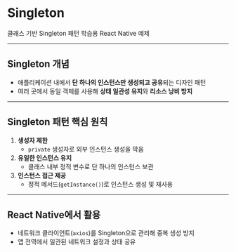# Singleton

클래스 기반 Singleton 패턴 학습용 React Native 예제

---

## Singleton 개념

- 애플리케이션 내에서 **단 하나의 인스턴스만 생성되고 공유**되는 디자인 패턴
- 여러 곳에서 동일 객체를 사용해 **상태 일관성 유지**와 **리소스 낭비 방지**

---

## Singleton 패턴 핵심 원칙

1. **생성자 제한**
   - `private` 생성자로 외부 인스턴스 생성을 막음
2. **유일한 인스턴스 유지**
   - 클래스 내부 정적 변수로 단 하나의 인스턴스 보관
3. **인스턴스 접근 제공**
   - 정적 메서드(`getInstance()`)로 인스턴스 생성 및 재사용

---

## React Native에서 활용

- 네트워크 클라이언트(`axios`)를 Singleton으로 관리해 중복 생성 방지
- 앱 전역에서 일관된 네트워크 설정과 상태 공유
